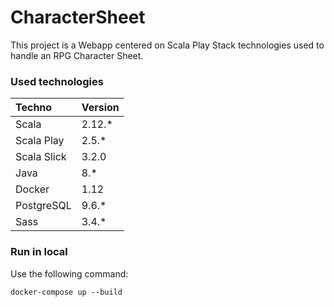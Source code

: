 # CharacterSheet

This project is a Webapp centered on Scala Play Stack technologies used to handle an RPG Character Sheet.

### Used technologies

| Techno            | Version |
|:------------------|:--------|
| Scala             | 2.12.*  |
| Scala Play        | 2.5.*   |
| Scala Slick       | 3.2.0   |
| Java              | 8.*     |
| Docker            | 1.12    |
| PostgreSQL        | 9.6.*   |
| Sass              | 3.4.*   |

### Run in local

Use the following command:
```
docker-compose up --build
```
